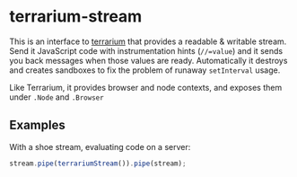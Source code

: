 terrarium-stream
================

This is an interface to [terrarium](https://github.com/tmcw/terrarium) that provides a readable & writable stream.
Send it JavaScript code with instrumentation hints (`//=value`) and it sends you back messages when those values
are ready. Automatically it destroys and creates sandboxes to fix the problem of runaway `setInterval` usage.

Like Terrarium, it provides browser and node contexts, and exposes them under `.Node` and `.Browser`

## Examples

With a shoe stream, evaluating code on a server:

```js
stream.pipe(terrariumStream()).pipe(stream);
```
